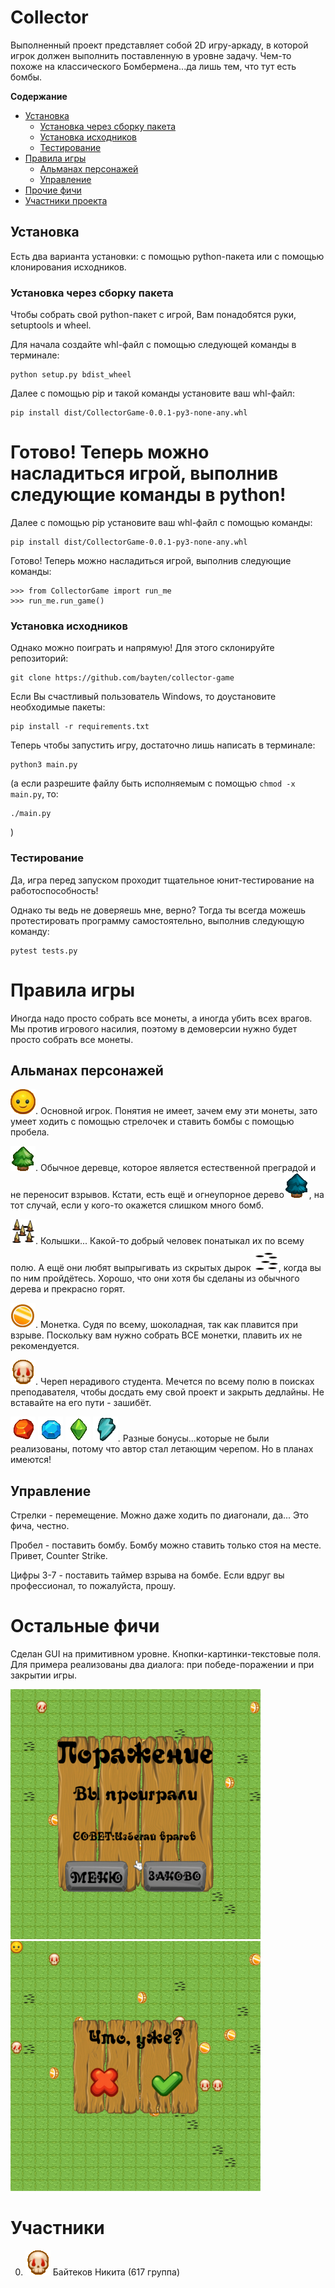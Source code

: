 # Collector
Выполненный проект представляет собой 2D игру-аркаду, в которой игрок должен выполнить поставленную в уровне задачу.
Чем-то похоже на классического Бомбермена...да лишь тем, что тут есть бомбы.

**Содержание**
- [Установка](#setting)
  - [Установка через сборку пакета](#package)
  - [Установка исходников](#clone)
  - [Тестирование](#testing)
- [Правила игры](#game_rules)
  - [Альманах персонажей](#almanac)
  - [Управление](#controls)
- [Прочие фичи](#other_features)
- [Участники проекта](#credits)


## Установка <a name="setting"></a>
Есть два варианта установки: с помощью python-пакета или с помощью клонирования исходников.
### Установка через сборку пакета <a name="package"></a>

Чтобы собрать свой python-пакет с игрой, Вам понадобятся руки, setuptools и wheel.

Для начала создайте whl-файл с помощью следующей команды в терминале:

```
python setup.py bdist_wheel
```

Далее с помощью pip и такой команды установите ваш whl-файл:
```
pip install dist/CollectorGame-0.0.1-py3-none-any.whl
```
Готово! Теперь можно насладиться игрой, выполнив следующие команды в python!
=======
Далее с помощью pip установите ваш whl-файл с помощью команды:
```
pip install dist/CollectorGame-0.0.1-py3-none-any.whl
```
Готово! Теперь можно насладиться игрой, выполнив следующие команды:
```
>>> from CollectorGame import run_me
>>> run_me.run_game()
```

### Установка исходников <a name="clone"></a>
Однако можно поиграть и напрямую! Для этого склонируйте репозиторий:
```
git clone https://github.com/bayten/collector-game
```

Если Вы счастливый пользователь Windows, то доустановите необходимые пакеты:
```
pip install -r requirements.txt
```

Теперь чтобы запустить игру, достаточно лишь написать в терминале:
```
python3 main.py
```
(а если разрешите файлу быть исполняемым с помощью ```chmod -x main.py```, то: 
```
./main.py
```
)
### Тестирование <a name="testing"></a>
Да, игра перед запуском проходит тщательное юнит-тестирование на работоспособность!

Однако ты ведь не доверяешь мне, верно? Тогда ты всегда можешь протестировать программу 
самостоятельно, выполнив следующую команду:
```
pytest tests.py
```

# Правила игры <a name="game_rules"></a>
Иногда надо просто собрать все монеты, а иногда убить всех врагов. 
Мы против игрового насилия, поэтому в демоверсии нужно будет просто собрать все монеты.  

## Альманах персонажей <a name="almanac"></a>
![Игрок](CollectorGame/images/man0.png). Основной игрок. Понятия не имеет, зачем ему эти монеты, 
зато умеет ходить с помощью стрелочек и ставить бомбы с помощью пробела.

![Дерево](CollectorGame/images/wall.png). Обычное деревце, которое является естественной преградой и не переносит взрывов. 
Кстати, есть ещё и огнеупорное дерево![Супер-дерево](CollectorGame/images/swall.png), на тот случай, если у кого-то окажется слишком много бомб.

![Колья](CollectorGame/images/spikes.png). Колышки... Какой-то добрый человек понатыкал их по всему полю.
А ещё они любят выпрыгивать из скрытых дырок ![Скрытые колья](CollectorGame/images/dspikes.png), когда вы по ним пройдётесь. Хорошо, что они хотя бы сделаны из обычного дерева и прекрасно горят.

![Монетка](CollectorGame/images/money0.png). Монетка. Судя по всему, шоколадная, так как плавится при взрыве. Поскольку вам нужно собрать ВСЕ монетки,  плавить их не рекомендуется.

![Враг](CollectorGame/images/enemy1.png). Череп нерадивого студента. Мечется по всему полю в поисках преподавателя, чтобы досдать ему свой проект и закрыть дедлайны. Не вставайте на его пути - зашибёт.

![Огнебонус](CollectorGame/images/fbonus0.png)
![Ледобонус](CollectorGame/images/ibonus0.png)
![Кристалобонус](CollectorGame/images/cbonus0.png)
![Электробонус](CollectorGame/images/lbonus0.png). Разные бонусы...которые не были реализованы, потому что автор стал летающим черепом. Но в планах имеются!

## Управление <a name="controls"></a>
Стрелки - перемещение. Можно даже ходить по диагонали, да... Это фича, честно.

Пробел - поставить бомбу. Бомбу можно ставить только стоя на месте. Привет, Counter Strike.

Цифры 3-7 - поставить таймер взрыва на бомбе. Если вдруг вы профессионал, то пожалуйста, прошу.

# Остальные фичи<a name="other_features">
Сделан GUI на примитивном уровне. Кнопки-картинки-текстовые поля. Для примера реализованы два диалога: при победе-поражении и при закрытии игры.

![Поражение](CollectorGame/images/ui0.png)![Закрытие игры](CollectorGame/images/ui1.png)



# Участники<a name="credits"></a>
0. ![Нерадивый студент](CollectorGame/images/enemy1.png) Байтеков Никита (617 группа)

